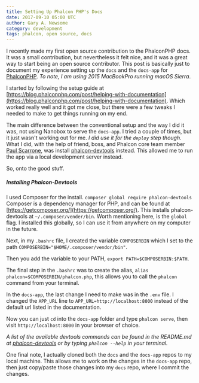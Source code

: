 ```yaml
---
title: Setting Up Phalcon PHP's Docs
date: 2017-09-10 05:00 UTC
author: Gary A. Newsome
category: development
tags: phalcon, open source, docs
---
```


I recently made my first open source contribution to the PhalconPHP docs. It was a small contribution, but nevertheless it felt nice, and it was a great way to start being an open source contributor. This post is basically just to document my experience setting up the `docs` and the `docs-app` for [PhalconPHP](https://phalconphp.com/). *To note, I am using 2015 MacBookPro running macOS Sierra*.

I started by following the setup guide at [https://blog.phalconphp.com/post/helping-with-documentation](https://blog.phalconphp.com/post/helping-with-documentation). Which worked really well and it got me close, but there were a few tweaks I needed to make to get things running on my end.

The main difference between the conventional setup and the way I did it was, not using Nanobox to serve the `docs-app`. I tried a couple of times, but it just wasn't working out for me. *I did use it for the `deploy` step though.* What I did, with the help of friend, boss, and Phalcon core team member [Paul Scarrone](https://twitter.com/PaulSCoder), was install [phalcon-devtools](https://github.com/phalcon/phalcon-devtools) instead. This allowed me to run the app via a local development server instead.

So, onto the good stuff.

##### Installing Phalcon-Devtools

I used Composer for the install. `composer global require phalcon-devtools` Composer is a dependency manager for PHP, and can be found at [https://getcomposer.org/](https://getcomposer.org/). This installs phalcon-devtools at `~/.composer/vender/bin`. Worth mentioning here, is the `global` flag. I installed this globally, so I can use it from anywhere on my computer in the future.

Next, in my `.bashrc` file, I created the variable `COMPOSERBIN` which I set to the path `COMPOSERBIN="$HOME/.composer/vendor/bin"`.

Then you add the variable to your PATH, `export PATH=$COMPOSERBIN:$PATH`.

The final step in the `.bashrc` was to create the alias, `alias phalcon=$COMPOSERBIN/phalcon.php`, 
this allows you to call the `phalcon` command from your terminal.

In the `docs-app`, the last change I need to make was in the `.env` file. I changed the `APP_URL` line to `APP_URL=http://localhost:8000` instead of the default url listed in the documentation.

Now you can just `cd` into the `docs-app` folder and type `phalcon serve`, then visit `http://localhost:8000` in your browser of choice.

*A list of the available devtools commands can be found in the README.md at [phalcon-devtools](https://github.com/phalcon/phalcon-devtools) or by typing `phalcon --help` in your terminal.*

One final note, I actually cloned both the `docs` and the `docs-app` repos to my local machine. This allows me to work on the changes in the `docs-app` repo, then just copy/paste those changes into my `docs` repo, where I commit the changes.

